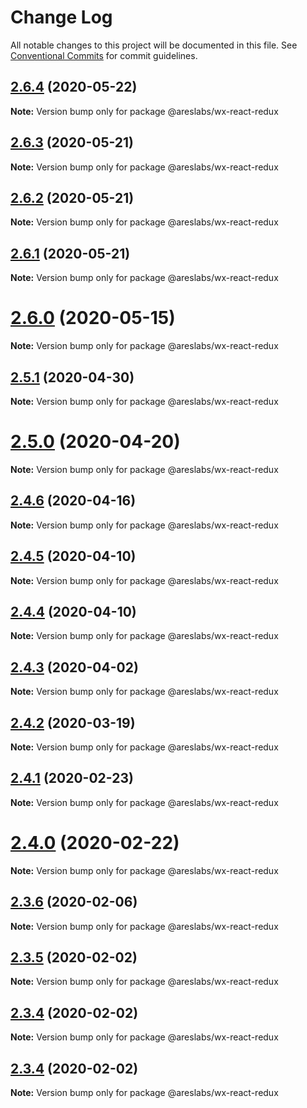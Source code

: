 # Change Log

All notable changes to this project will be documented in this file.
See [Conventional Commits](https://conventionalcommits.org) for commit guidelines.

## [2.6.4](https://github.com/areslabs/alita/compare/v2.6.3...v2.6.4) (2020-05-22)

**Note:** Version bump only for package @areslabs/wx-react-redux





## [2.6.3](https://github.com/areslabs/alita/compare/v2.6.2...v2.6.3) (2020-05-21)

**Note:** Version bump only for package @areslabs/wx-react-redux





## [2.6.2](https://github.com/areslabs/alita/compare/v2.6.1...v2.6.2) (2020-05-21)

**Note:** Version bump only for package @areslabs/wx-react-redux





## [2.6.1](https://github.com/areslabs/alita/compare/v2.6.0...v2.6.1) (2020-05-21)

**Note:** Version bump only for package @areslabs/wx-react-redux





# [2.6.0](https://github.com/areslabs/alita/compare/v2.5.1...v2.6.0) (2020-05-15)

**Note:** Version bump only for package @areslabs/wx-react-redux





## [2.5.1](https://github.com/areslabs/alita/compare/v2.5.0...v2.5.1) (2020-04-30)

**Note:** Version bump only for package @areslabs/wx-react-redux





# [2.5.0](https://github.com/areslabs/alita/compare/v2.4.6...v2.5.0) (2020-04-20)

**Note:** Version bump only for package @areslabs/wx-react-redux





## [2.4.6](https://github.com/areslabs/alita/compare/v2.4.5...v2.4.6) (2020-04-16)

**Note:** Version bump only for package @areslabs/wx-react-redux





## [2.4.5](https://github.com/areslabs/alita/compare/v2.4.4...v2.4.5) (2020-04-10)

**Note:** Version bump only for package @areslabs/wx-react-redux





## [2.4.4](https://github.com/areslabs/alita/compare/v2.4.3...v2.4.4) (2020-04-10)

**Note:** Version bump only for package @areslabs/wx-react-redux





## [2.4.3](https://github.com/areslabs/alita/compare/v2.4.2...v2.4.3) (2020-04-02)

**Note:** Version bump only for package @areslabs/wx-react-redux





## [2.4.2](https://github.com/areslabs/alita/compare/v2.4.1...v2.4.2) (2020-03-19)

**Note:** Version bump only for package @areslabs/wx-react-redux





## [2.4.1](https://github.com/areslabs/alita/compare/v2.4.0...v2.4.1) (2020-02-23)

**Note:** Version bump only for package @areslabs/wx-react-redux





# [2.4.0](https://github.com/areslabs/alita/compare/v2.3.6...v2.4.0) (2020-02-22)

**Note:** Version bump only for package @areslabs/wx-react-redux





## [2.3.6](https://github.com/areslabs/alita/compare/v2.3.5...v2.3.6) (2020-02-06)

**Note:** Version bump only for package @areslabs/wx-react-redux





## [2.3.5](https://github.com/areslabs/alita/compare/v2.3.4...v2.3.5) (2020-02-02)

**Note:** Version bump only for package @areslabs/wx-react-redux





## [2.3.4](https://github.com/areslabs/alita/compare/v2.3.3...v2.3.4) (2020-02-02)

**Note:** Version bump only for package @areslabs/wx-react-redux





## [2.3.4](https://github.com/areslabs/alita/compare/v2.3.3...v2.3.4) (2020-02-02)

**Note:** Version bump only for package @areslabs/wx-react-redux
